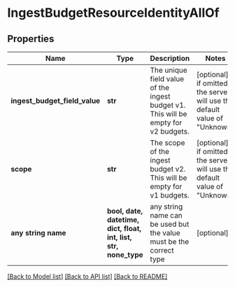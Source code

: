 # IngestBudgetResourceIdentityAllOf


## Properties
Name | Type | Description | Notes
------------ | ------------- | ------------- | -------------
**ingest_budget_field_value** | **str** | The unique field value of the ingest budget v1. This will be empty for v2 budgets. | [optional]  if omitted the server will use the default value of "Unknown"
**scope** | **str** | The scope of the ingest budget v2. This will be empty for v1 budgets. | [optional]  if omitted the server will use the default value of "Unknown"
**any string name** | **bool, date, datetime, dict, float, int, list, str, none_type** | any string name can be used but the value must be the correct type | [optional]

[[Back to Model list]](../README.md#documentation-for-models) [[Back to API list]](../README.md#documentation-for-api-endpoints) [[Back to README]](../README.md)


